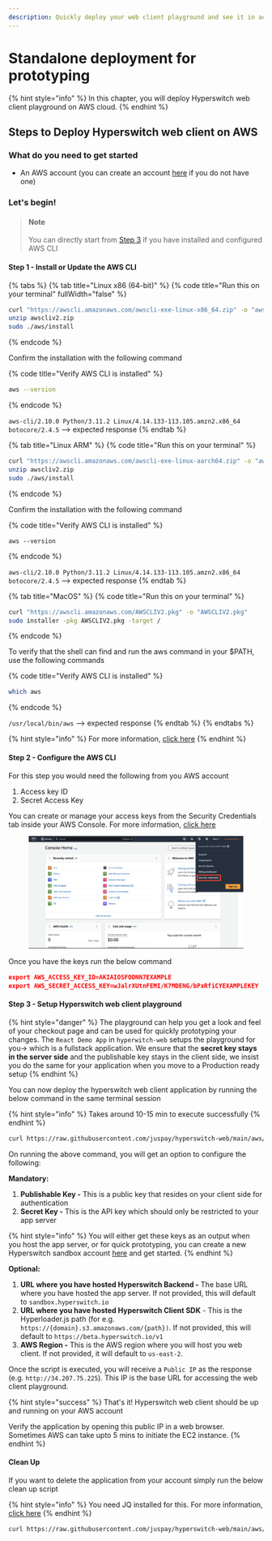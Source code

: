 ```yaml
---
description: Quickly deploy your web client playground and see it in action
---
```


# Standalone deployment for prototyping

{% hint style="info" %}
In this chapter, you will deploy Hyperswitch web client playground on AWS cloud.&#x20;
{% endhint %}

## Steps to Deploy Hyperswitch web client on AWS

### **What do you need to get started**

* An AWS account (you can create an account [here](https://portal.aws.amazon.com/gp/aws/developer/registration/index.html?refid=em\_127222) if you do not have one)

### **Let's begin!**

> #### Note
>
> You can directly start from [Step 3](standalone-deployment-for-prototyping.md#step-3-setup-hyperswitch-web-client-playground) if you have installed and configured AWS CLI

#### Step 1 - Install or Update the AWS CLI

{% tabs %}
{% tab title="Linux x86 (64-bit)" %}
{% code title="Run this on your terminal" fullWidth="false" %}
```bash
curl "https://awscli.amazonaws.com/awscli-exe-linux-x86_64.zip" -o "awscliv2.zip"
unzip awscliv2.zip
sudo ./aws/install
```
{% endcode %}

Confirm the installation with the following command

{% code title="Verify AWS CLI is installed" %}
```bash
aws --version
```
{% endcode %}

`aws-cli/2.10.0 Python/3.11.2 Linux/4.14.133-113.105.amzn2.x86_64 botocore/2.4.5` --> expected response
{% endtab %}

{% tab title="Linux ARM" %}
{% code title="Run this on your terminal" %}
```bash
curl "https://awscli.amazonaws.com/awscli-exe-linux-aarch64.zip" -o "awscliv2.zip"
unzip awscliv2.zip
sudo ./aws/install
```
{% endcode %}

Confirm the installation with the following command

{% code title="Verify AWS CLI is installed" %}
```
aws --version
```
{% endcode %}

`aws-cli/2.10.0 Python/3.11.2 Linux/4.14.133-113.105.amzn2.x86_64 botocore/2.4.5` --> expected response
{% endtab %}

{% tab title="MacOS" %}
{% code title="Run this on your terminal" %}
```bash
curl "https://awscli.amazonaws.com/AWSCLIV2.pkg" -o "AWSCLIV2.pkg"
sudo installer -pkg AWSCLIV2.pkg -target /
```
{% endcode %}

To verify that the shell can find and run the aws command in your $PATH, use the following commands

{% code title="Verify AWS CLI is installed" %}
```bash
which aws
```
{% endcode %}

`/usr/local/bin/aws` --> expected response
{% endtab %}
{% endtabs %}

{% hint style="info" %}
For more information, [click here](https://docs.aws.amazon.com/cli/latest/userguide/getting-started-install.html)
{% endhint %}

#### Step 2 - Configure the AWS CLI

For this step you would need the following from you AWS account

1. Access key ID
2. Secret Access Key

You can create or manage your access keys from the Security Credentials tab inside your AWS Console. For more information, [click here](https://docs.aws.amazon.com/IAM/latest/UserGuide/id\_credentials\_access-keys.html#Using\_CreateAccessKey)

<figure><img src="../../../.gitbook/assets/Screenshot 2023-10-12 at 6.00.50 PM.png" alt=""><figcaption></figcaption></figure>

Once you have the keys run the below command

```json
export AWS_ACCESS_KEY_ID=AKIAIOSFODNN7EXAMPLE
export AWS_SECRET_ACCESS_KEY=wJalrXUtnFEMI/K7MDENG/bPxRfiCYEXAMPLEKEY
```

#### Step 3 - Setup Hyperswitch web client playground

{% hint style="danger" %}
The playground can help you get a look and feel of your checkout page and can be used for quickly prototyping your changes. The `React Demo App` in `hyperwitch-web` setups the playground for you-> which is a fullstack application. We ensure that the **secret key stays in the server side** and the publishable key stays in the client side, we insist you do the same for your application when you move to a Production ready setup
{% endhint %}

You can now deploy the hyperswitch web client application by running the below command in the same terminal session

{% hint style="info" %}
Takes around 10-15 min to execute successfully
{% endhint %}

```bash
curl https://raw.githubusercontent.com/juspay/hyperswitch-web/main/aws/hyperswitch_web_aws_setup.sh | bash
```

On running the above command, you will get an option to configure the following:

**Mandatory:**&#x20;

1. **Publishable Key -** This is a public key that resides on your client side for authentication
2. **Secret Key -** This is the API key which should only be restricted to your app server

{% hint style="info" %}
You will either get these keys as an output when you host the app server, or for quick prototyping, you can create a new Hyperswitch sandbox account [here](https://app.hyperswitch.io/login) and get started.
{% endhint %}

**Optional:**

1. **URL where you have hosted Hyperswitch Backend -** The base URL where you have hosted the app server. If not provided, this will default to `sandbox.hyperswitch.io`
2. **URL where you have hosted Hyperswitch Client SDK** - This is the Hyperloader.js path (for e.g. `https://{domain}.s3.amazonaws.com/{path})`. If not provided, this will default to `https://beta.hyperswitch.io/v1`
3. **AWS Region -** This is the AWS region where you will host you web client. If not provided, it will default to `us-east-2`.

Once the script is executed, you will receive a `Public IP` as the response (e.g. `http://34.207.75.225`). This IP is the base URL for accessing the web client playground.

{% hint style="success" %}
That's it! Hyperswitch web client should be up and running on your AWS account

Verify the application by opening this public IP in a web browser. Sometimes AWS can take upto 5 mins to initiate the EC2 instance.
{% endhint %}

#### Clean Up

If you want to delete the application from your account simply run the below clean up script

{% hint style="info" %}
You need JQ installed for this. For more information, [click here](https://jqlang.github.io/jq/download/)
{% endhint %}

```bash
curl https://raw.githubusercontent.com/juspay/hyperswitch-web/main/aws/hyperswitch_web_cleanup_setup.sh | bash
```
